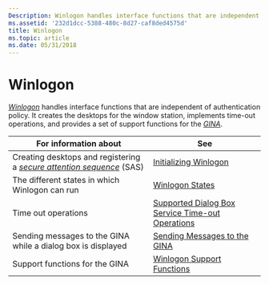 ```yaml
---
Description: Winlogon handles interface functions that are independent of authentication policy. It creates the desktops for the window station, implements time-out operations, and provides a set of support functions for the GINA.
ms.assetid: '232d1dcc-5388-480c-8d27-caf8ded4575d'
title: Winlogon
ms.topic: article
ms.date: 05/31/2018
---
```


# Winlogon

[*Winlogon*](https://msdn.microsoft.com/library/ms721635(v=VS.85).aspx) handles interface functions that are independent of authentication policy. It creates the desktops for the window station, implements time-out operations, and provides a set of support functions for the [*GINA*](https://msdn.microsoft.com/library/ms721584(v=VS.85).aspx).



| For information about                                                                                                                                                              | See                                                                                                                 |
|------------------------------------------------------------------------------------------------------------------------------------------------------------------------------------|---------------------------------------------------------------------------------------------------------------------|
| Creating desktops and registering a [*secure attention sequence*](https://msdn.microsoft.com/library/ms721625(v=VS.85).aspx) (SAS)<br/> | [Initializing Winlogon](initializing-winlogon.md)<br/>                                                       |
| The different states in which Winlogon can run<br/>                                                                                                                          | [Winlogon States](winlogon-states.md)<br/>                                                                   |
| Time out operations<br/>                                                                                                                                                     | [Supported Dialog Box Service Time-out Operations](supported-dialog-box-service-time-out-operations.md)<br/> |
| Sending messages to the GINA while a dialog box is displayed<br/>                                                                                                            | [Sending Messages to the GINA](sending-messages-to-the-gina.md)<br/>                                         |
| Support functions for the GINA<br/>                                                                                                                                          | [Winlogon Support Functions](authentication-functions.md)<br/>                    |



 

 

 




